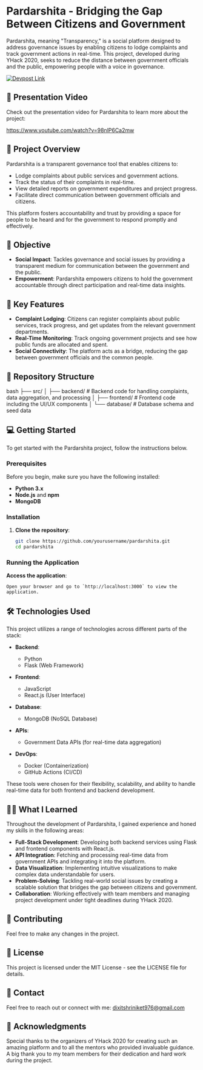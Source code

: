 # Pardarshita - Bridging the Gap Between Citizens and Government

Pardarshita, meaning "Transparency," is a social platform designed to address governance issues by enabling citizens to lodge complaints and track government actions in real-time. This project, developed during YHack 2020, seeks to reduce the distance between government officials and the public, empowering people with a voice in governance.

[![Devpost Link](https://img.shields.io/badge/Devpost-View%20Project-blue)](https://devpost.com/software/pardarshita-rwg3zq#updates)

## 🎥 Presentation Video

Check out the presentation video for Pardarshita to learn more about the project:

https://www.youtube.com/watch?v=98nlP6Ca2mw

## 📄 Project Overview

Pardarshita is a transparent governance tool that enables citizens to:
- Lodge complaints about public services and government actions.
- Track the status of their complaints in real-time.
- View detailed reports on government expenditures and project progress.
- Facilitate direct communication between government officials and citizens.

This platform fosters accountability and trust by providing a space for people to be heard and for the government to respond promptly and effectively.

## 🎯 Objective

- **Social Impact**: Tackles governance and social issues by providing a transparent medium for communication between the government and the public.
- **Empowerment**: Pardarshita empowers citizens to hold the government accountable through direct participation and real-time data insights.

## 🚀 Key Features

- **Complaint Lodging**: Citizens can register complaints about public services, track progress, and get updates from the relevant government departments.
- **Real-Time Monitoring**: Track ongoing government projects and see how public funds are allocated and spent.
- **Social Connectivity**: The platform acts as a bridge, reducing the gap between government officials and the common people.

## 📂 Repository Structure

bash
├── src/
│   ├── backend/  # Backend code for handling complaints, data aggregation, and processing
│   ├── frontend/ # Frontend code including the UI/UX components
│   └── database/ # Database schema and seed data

## 💻 Getting Started

To get started with the Pardarshita project, follow the instructions below.

### Prerequisites

Before you begin, make sure you have the following installed:

- **Python 3.x**
- **Node.js** and **npm**
- **MongoDB** 

### Installation

1. **Clone the repository**:

    ```bash
    git clone https://github.com/yourusername/pardarshita.git
    cd pardarshita
    ```

### Running the Application

 **Access the application**:

    Open your browser and go to `http://localhost:3000` to view the application.

## 🛠️ Technologies Used

This project utilizes a range of technologies across different parts of the stack:

- **Backend**: 
  - Python 
  - Flask (Web Framework)

- **Frontend**: 
  - JavaScript 
  - React.js (User Interface)

- **Database**: 
  - MongoDB (NoSQL Database)

- **APIs**: 
  - Government Data APIs (for real-time data aggregation)

- **DevOps**: 
  - Docker (Containerization)
  - GitHub Actions (CI/CD)

These tools were chosen for their flexibility, scalability, and ability to handle real-time data for both frontend and backend development.

## 🧑‍💻 What I Learned

Throughout the development of Pardarshita, I gained experience and honed my skills in the following areas:

- **Full-Stack Development**: Developing both backend services using Flask and frontend components with React.js.
- **API Integration**: Fetching and processing real-time data from government APIs and integrating it into the platform.
- **Data Visualization**: Implementing intuitive visualizations to make complex data understandable for users.
- **Problem-Solving**: Tackling real-world social issues by creating a scalable solution that bridges the gap between citizens and government.
- **Collaboration**: Working effectively with team members and managing project development under tight deadlines during YHack 2020.

## 🤝 Contributing
Feel free to make any changes in the project.

## 📝 License
This project is licensed under the MIT License - see the LICENSE file for details.

## 📧 Contact
Feel free to reach out or connect with me: dixitshriniket976@gmail.com

## 🌟 Acknowledgments
Special thanks to the organizers of YHack 2020 for creating such an amazing platform and to all the mentors who provided invaluable guidance. A big thank you to my team members for their dedication and hard work during the project.

